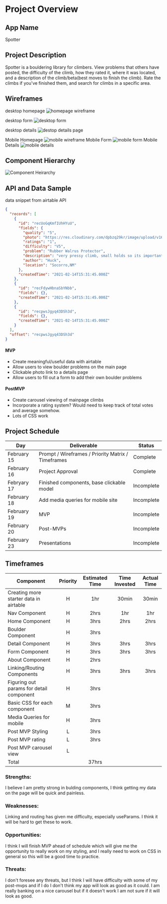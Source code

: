 # Project Overview

## App Name

Spotter

## Project Description

Spotter is a bouldering library for climbers. View problems that others have posted, the difficulty of the climb, how they rated it, where it was located, and a description of the climb/beta(best moves to finish the climb). Rate the climbs if you've finished them, and search for climbs in a specific area.

## Wireframes

desktop homepage
![homepage wireframe](https://res.cloudinary.com/dpbzq29kr/image/upload/c_scale,h_400/v1613336079/Screen_Shot_2021-02-14_at_3.54.15_PM_cifxcr.png)

desktop form
![desktop form](https://res.cloudinary.com/dpbzq29kr/image/upload/c_scale,h_400/v1613492544/Spotter/Screen_Shot_2021-02-16_at_11.22.11_AM_tblmji.png)

desktop details
![destop details page](https://res.cloudinary.com/dpbzq29kr/image/upload/c_scale,h_400/v1613492106/Spotter/Screen_Shot_2021-02-16_at_11.14.34_AM_itymgr.png)

Mobile Homepage
![mobile wireframe](https://res.cloudinary.com/dpbzq29kr/image/upload/c_scale,h_240/v1613431088/Spotter/Screen_Shot_2021-02-15_at_6.12.52_PM_lnolsv.png)
Mobile Form
![mobile form](https://res.cloudinary.com/dpbzq29kr/image/upload/c_scale,h_240/v1613493216/Spotter/Screen_Shot_2021-02-16_at_11.33.22_AM_x7126r.png)
Mobile Details
![mobile details](https://res.cloudinary.com/dpbzq29kr/image/upload/c_scale,h_240/v1613493216/Spotter/Screen_Shot_2021-02-16_at_11.26.11_AM_l2bvxe.png)

## Component Hierarchy

![Component Heirarchy](https://res.cloudinary.com/dpbzq29kr/image/upload/v1613334595/Screen_Shot_2021-02-14_at_3.29.40_PM_dbzoup.png)

## API and Data Sample

data snippet from airtable API

```json
{
  "records": [
    {
      "id": "recUoGqKmfIUhHYuU",
      "fields": {
        "quality": "5",
        "photo": "https://res.cloudinary.com/dpbzq29kr/image/upload/v1613317217/Screenshot_20210214-103820_2_ctmrr7.png",
        "ratings": "1",
        "difficulty": "V5",
        "problem": "Rubber Walrus Protector",
        "description": "very pressy climb, small holds so its important to stay tight to the wall. Make small moves moving up along the arete, keeping body tight.",
        "author": "Huck",
        "location": "Socorro,NM"
      },
      "createdTime": "2021-02-14T15:31:45.000Z"
    },
    {
      "id": "recFdywHbnaSbYNbb",
      "fields": {},
      "createdTime": "2021-02-14T15:31:45.000Z"
    },
    {
      "id": "recpwsJgyq43DSh3d",
      "fields": {},
      "createdTime": "2021-02-14T15:31:45.000Z"
    }
  ],
  "offset": "recpwsJgyq43DSh3d"
}
```

#### MVP

- Create meaningful/useful data with airtable
- Allow users to view boulder problems on the main page
- Clickable photo link to a details page
- Allow users to fill out a form to add their own boulder problems

#### PostMVP

- Create carousel viewing of mainpage climbs
- Incorporate a rating system? Would need to keep track of total votes and average somehow.
- Lots of CSS work

## Project Schedule

| Day         | Deliverable                                        | Status     |
| ----------- | -------------------------------------------------- | ---------- |
| February 15 | Prompt / Wireframes / Priority Matrix / Timeframes | Complete   |
| February 16 | Project Approval                                   | Complete   |
| Febryary 17 | Finished components, base clickable model          | Incomplete |
| February 18 | Add media queries for mobile site                  | Incomplete |
| February 19 | MVP                                                | Incomplete |
| February 20 | Post-MVPs                                          | Incomplete |
| February 23 | Presentations                                      | Incomplete |

## Timeframes

| Component                                | Priority | Estimated Time | Time Invested | Actual Time |
| ---------------------------------------- | :------: | :------------: | :-----------: | :---------: |
| Creating more starter data in airtable   |    H     |      1hr       |     30min     |    30min    |
| Nav Component                            |    H     |      2hrs      |      1hr      |     1hr     |
| Home Component                           |    H     |      3hrs      |     2hrs      |    2hrs     |
| Boulder Component                        |    H     |      3hrs      |               |             |
| Detail Component                         |    H     |      3hrs      |     3hrs      |    3hrs     |
| Form Component                           |    H     |      3hrs      |     3hrs      |    3hrs     |
| About Component                          |    H     |      2hrs      |               |             |
| Linking/Routing Components               |    H     |      3hrs      |     3hrs      |    3hrs     |
| Figuring out params for detail component |    H     |      3hrs      |               |             |
| Basic CSS for each component             |    M     |      3hrs      |               |             |
| Media Queries for mobile                 |    H     |      3hrs      |               |             |
| Post MVP Styling                         |    L     |      3hrs      |               |             |
| Post MVP rating                          |    L     |      3hrs      |               |             |
| Post MVP carousel view                   |    L     |                |               |
| Total                                    |          |     37hrs      |               |             |

### Strengths:

I believe I am pretty strong in bulding components, I think getting my data on the page will be quick and painless.

### Weaknesses:

Linking and routing has given me difficulty, especially useParams. I think it will be hard to get these to work.

### Opportunities:

I think I will finish MVP ahead of schedule which will give me the opportunity to really work on my styling, and I really need to work on CSS in general so this will be a good time to practice.

### Threats:

I don't foresee any threats, but I think I will have difficulty with some of my post-mvps and if I do I don't think my app will look as good as it could. I am really banking on a nice carousel but if it doesn't work I am not sure if it will look as good.
